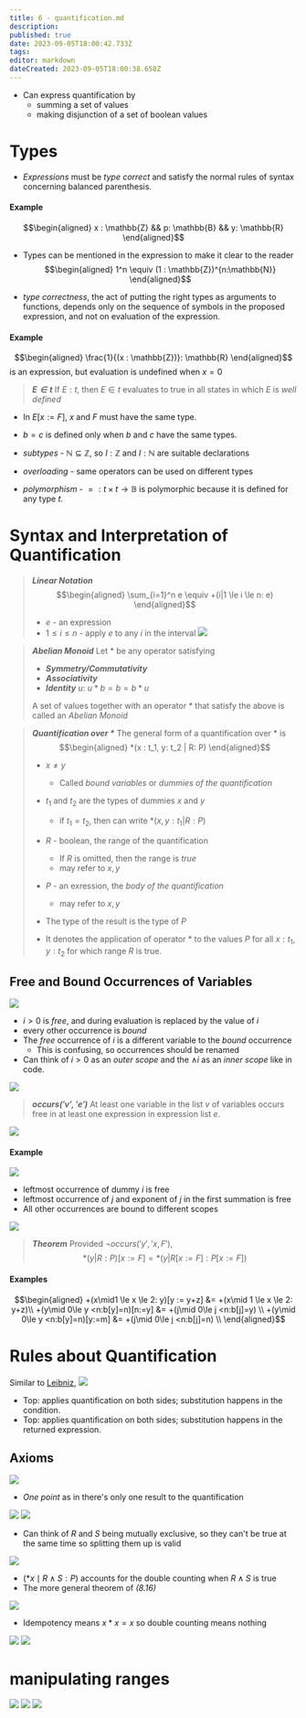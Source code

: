 ```yaml
---
title: 6 - quantification.md
description: 
published: true
date: 2023-09-05T18:00:42.733Z
tags: 
editor: markdown
dateCreated: 2023-09-05T18:00:38.658Z
---
```


- Can express quantification by
    - summing a set of values
    - making disjunction of a set of boolean values

# Types
- *Expressions* must be *type correct* and satisfy the normal rules of syntax concerning balanced parenthesis.

#### Example
$$\begin{aligned}
	x : \mathbb{Z} && p: \mathbb{B} && y: \mathbb{R}
\end{aligned}$$
- Types can be mentioned in the expression to make it clear to the reader
$$\begin{aligned}
	1^n \equiv (1 : \mathbb{Z})^{n:\mathbb{N}}
\end{aligned}$$

- *type correctness*, the act of putting the right types as arguments to functions, depends only on the sequence of symbols in the proposed expression, and not on evaluation of the expression.

#### Example
$$\begin{aligned}
	\frac{1}{(x : \mathbb{Z})}: \mathbb{R}
\end{aligned}$$
is an expression, but evaluation is undefined when $x = 0$

> ***$E \in t$***
> If $E: t$, then $E \in t$ evaluates to true in all states in which $E$ is *well defined*
- In $E[x:=F]$, $x$ and $F$ must have the same type.
- $b=c$ is defined only when $b$ and $c$ have the same types.

- *subtypes* - $\mathbb{N} \subseteq \mathbb{Z}$, so $I: \mathbb{Z}$ and $I:\mathbb{N}$ are suitable declarations
- *overloading* - same operators can be used on different types
- *polymorphism* - $= : t \times t \to \mathbb{B}$ is polymorphic because it is defined for any type $t$.

# Syntax and Interpretation of Quantification
> ***Linear Notation***
> $$\begin{aligned}
> 	\sum_{i=1}^n e \equiv +(i|1 \le i \le n: e)
> \end{aligned}$$
> - $e$ - an expression
> - $1 \le i \le n$ - apply $e$ to any $i$ in the interval
![](/images/20221004135942.png)

> ***Abelian Monoid***
> Let $*$ be any operator satisfying
> - ***Symmetry/Commutativity***
> - ***Associativity***
> - ***Identity*** $u$: $u*b = b = b*u$
> 
> A set of values together with an operator $*$ that satisfy the above is called an *Abelian Monoid*

> ***Quantification over $*$***
> The general form of a quantification over $*$ is 
> $$\begin{aligned}
> 	*(x : t_1, y: t_2 | R: P)
> \end{aligned}$$
> - $x \ne y$
>     - Called *bound variables* or *dummies of the quantification*
> - $t_1$ and $t_2$ are the types of dummies $x$ and $y$
>     - if $t_1 = t_2$, then can write $*(x, y: t_1 | R : P)$
> - $R$ - boolean, the range of the quantification
>     - If $R$ is omitted, then the range is $true$
>     - may refer to $x, y$
> - $P$ - an exression, the *body of the quantification*
>     - may refer to $x, y$
> - The type of the result is the type of $P$
> 
> - It denotes the application of operator $*$ to the values $P$ for all $x: t_1, y: t_2$ for which range $R$ is true.

## Free and Bound Occurrences of Variables
![](/images/20221004232401.png)
- $i>0$ is *free*, and during evaluation is replaced by the value of $i$
- every other occurrence is *bound*
- The *free* occurrence of $i$ is a different variable to the *bound* occurrence
    - This is confusing, so occurrences should be renamed
- Can think of $i>0$ as an *outer scope* and the $\land i$ as an *inner scope* like in code.

![](/images/20221004141603.png)

> ***$occurs('v', 'e')$***
> At least one variable in the list $v$ of variables occurs free in at least one expression in expression list $e$.

![](/images/20221004141614.png)

#### Example
![](/images/20221004232120.png)
- leftmost occurrence of dummy $i$ is free
- leftmost occurrence of $j$ and exponent of $j$ in the first summation is free
- All other occurrences are bound to different scopes

![](/images/20221004233830.png)
> ***Theorem***
> Provided $\lnot occurs('y', 'x,F')$,
>     $$*(y|R:P)[x:=F] = *(y|R[x:=F]:P[x:=F])$$

#### Examples
$$\begin{aligned}
	+(x\mid1 \le x \le 2: y)[y := y+z]
    	&=  +(x\mid 1 \le x \le 2: y+z)\\
    +(y\mid 0\le y <n:b[y]=n)[n:=y] 
    	&= +(j\mid 0\le j <n:b[j]=y) \\
    +(y\mid 0\le y <n:b[y]=n)[y:=m] 
    	&= +(j\mid 0\le j <n:b[j]=n) \\
\end{aligned}$$

# Rules about Quantification
Similar to [Leibniz](/courses/y2/fall/compsci_2lc3/lecture_notes/6_-_quantification.md), 
![](/images/20221004235438.png)
- Top: applies quantification on both sides; substitution happens in the condition.
- Top: applies quantification on both sides; substitution happens in the returned expression.

## Axioms
![](/images/20221004235526.png)
- *One point* as in there's only one result to the quantification

![](/images/20221004235919.png)
![](/images/20221004235956.png)
- Can think of $R$ and $S$ being mutually exclusive, so they can't be true at the same time so splitting them up is valid

![](/images/20221005000100.png)
- $(*x \mid R\land S: P)$ accounts for the double counting when $R \land S$ is true
- The more general theorem of *(8.16)*

![](/images/20221005000149.png)
- Idempotency means $x * x = x$ so double counting means nothing

![](/images/20221005001104.png)
![](/images/20221023201517.png)

# manipulating ranges
![](/images/20221023201711.png)
![](/images/20221023201753.png)
![](/images/20221023201757.png)
